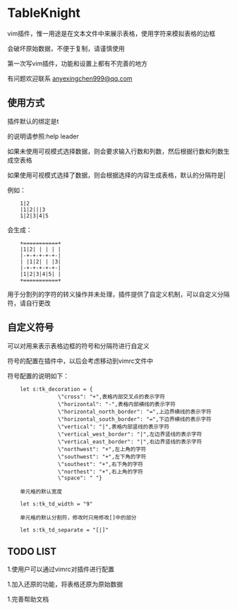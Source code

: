 TableKnight
===========

vim插件，惟一用途是在文本文件中来展示表格，使用字符来模拟表格的边框

会破坏原始数据，不便于复制，请谨慎使用

第一次写vim插件，功能和设置上都有不完善的地方

有问题欢迎联系 anyexingchen999@qq.com

使用方式
-----------

插件默认的绑定是<leader>t

<leader>的说明请参照:help leader

如果未使用可视模式选择数据，则会要求输入行数和列数，然后根据行数和列数生成空表格

如果使用可视模式选择了数据，则会根据选择的内容生成表格，默认的分隔符是|

例如：

		1|2
		|1|2|||3
		1|2|3|4|5

会生成：

		+===========+
		|1|2| | | | |
		|-+-+-+-+-+-|
		| |1|2| | |3|
		|-+-+-+-+-+-|
		|1|2|3|4|5| |
		+===========+

用于分割列的字符的转义操作并未处理，插件提供了自定义机制，可以自定义分隔符，请自行更改

自定义符号
-----------

可以对用来表示表格边框的符号和分隔符进行自定义

符号的配置在插件中，以后会考虑移动到vimrc文件中

符号配置的说明如下：

		let s:tk_decoration = {
					\"cross": "+",表格内部交叉点的表示字符
					\"horizontal": "-",表格内部横线的表示字符
					\"horizontal_north_border": "=",上边界横线的表示字符
					\"horizontal_south_border": "=",下边界横线的表示字符
					\"vertical": "|",表格内部竖线的表示字符
					\"vertical_west_border": "|",左边界竖线的表示字符
					\"vertical_east_border": "|",右边界竖线的表示字符
					\"northwest": "+",左上角的字符
					\"southwest": "+",左下角的字符
					\"southest": "+",右下角的字符
					\"northest": "+",右上角的字符
					\"space": " "}

		单元格的默认宽度

		let s:tk_td_width = "9"

		单元格的默认分割符，修改时只用修改[]中的部分

		let s:tk_td_separate = "[|]"

TODO LIST
-----------

1.使用户可以通过vimrc对插件进行配置

1.加入还原的功能，将表格还原为原始数据

1.完善帮助文档

